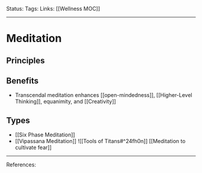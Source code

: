 Status:
Tags:
Links: [[Wellness MOC]]
___
# Meditation
## Principles
## Benefits
- Transcendal meditation enhances [[open-mindedness]], [[Higher-Level Thinking]], equanimity, and [[Creativity]]
## Types
- [[Six Phase Meditation]]
- [[Vipassana Meditation]]
![[Tools of Titans#^24fh0n]]
[[Meditation to cultivate fear]]
___
References: